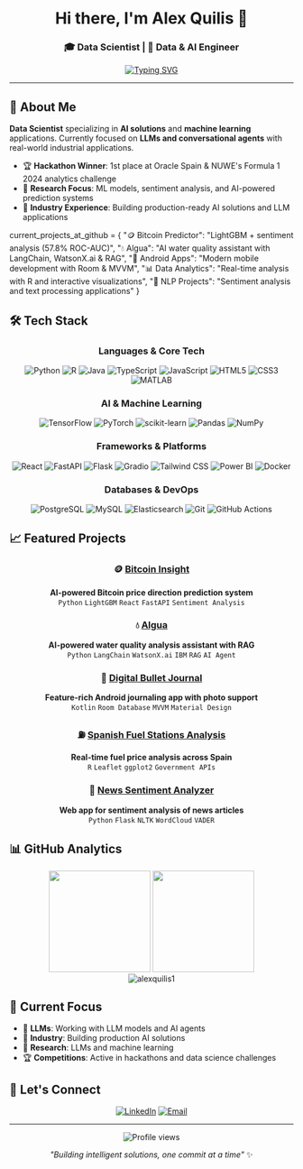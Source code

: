<div align="center">
  
# Hi there, I'm Alex Quilis 👋

### 🎓 Data Scientist | 🤖 Data & AI Engineer

[![Typing SVG](https://readme-typing-svg.herokuapp.com?font=Fira+Code&pause=1000&color=2196F3&center=true&vCenter=true&width=435&lines=Building+AI+solutions;Data+science+enthusiast;Always+learning+new+tech)](https://git.io/typing-svg)

</div>

---

## 🚀 About Me

**Data Scientist** specializing in **AI solutions** and **machine learning** applications. Currently focused on **LLMs and conversational agents** with real-world industrial applications.

- 🏆 **Hackathon Winner**: 1st place at Oracle Spain & NUWE's Formula 1 2024 analytics challenge
- 🔬 **Research Focus**: ML models, sentiment analysis, and AI-powered prediction systems  
- 💼 **Industry Experience**: Building production-ready AI solutions and LLM applications

current_projects_at_github = {
    "🪙 Bitcoin Predictor": "LightGBM + sentiment analysis (57.8% ROC-AUC)",
    "💧 Algua": "AI water quality assistant with LangChain, WatsonX.ai & RAG",
    "📱 Android Apps": "Modern mobile development with Room & MVVM",
    "📊 Data Analytics": "Real-time analysis with R and interactive visualizations",
    "📰 NLP Projects": "Sentiment analysis and text processing applications"
}

## 🛠️ Tech Stack

<div align="center">

### Languages & Core Tech
![Python](https://img.shields.io/badge/Python-3776AB?style=for-the-badge&logo=python&logoColor=white)
![R](https://img.shields.io/badge/R-276DC3?style=for-the-badge&logo=r&logoColor=white)
![Java](https://img.shields.io/badge/Java-ED8B00?style=for-the-badge&logo=java&logoColor=white)
![TypeScript](https://img.shields.io/badge/TypeScript-3178C6?style=for-the-badge&logo=typescript&logoColor=white)
![JavaScript](https://img.shields.io/badge/JavaScript-F7DF1E?style=for-the-badge&logo=javascript&logoColor=black)
![HTML5](https://img.shields.io/badge/HTML5-E34F26?style=for-the-badge&logo=html5&logoColor=white)
![CSS3](https://img.shields.io/badge/CSS3-1572B6?style=for-the-badge&logo=css3&logoColor=white)
![MATLAB](https://img.shields.io/badge/MATLAB-0076A8?style=for-the-badge&logo=mathworks&logoColor=white)

### AI & Machine Learning
![TensorFlow](https://img.shields.io/badge/TensorFlow-FF6F00?style=for-the-badge&logo=tensorflow&logoColor=white)
![PyTorch](https://img.shields.io/badge/PyTorch-EE4C2C?style=for-the-badge&logo=pytorch&logoColor=white)
![scikit-learn](https://img.shields.io/badge/scikit--learn-F7931E?style=for-the-badge&logo=scikit-learn&logoColor=white)
![Pandas](https://img.shields.io/badge/Pandas-150458?style=for-the-badge&logo=pandas&logoColor=white)
![NumPy](https://img.shields.io/badge/NumPy-013243?style=for-the-badge&logo=numpy&logoColor=white)

### Frameworks & Platforms
![React](https://img.shields.io/badge/React-61DAFB?style=for-the-badge&logo=react&logoColor=black)
![FastAPI](https://img.shields.io/badge/FastAPI-009688?style=for-the-badge&logo=fastapi&logoColor=white)
![Flask](https://img.shields.io/badge/Flask-000000?style=for-the-badge&logo=flask&logoColor=white)
![Gradio](https://img.shields.io/badge/Gradio-FF7C00?style=for-the-badge&logo=gradio&logoColor=white)
![Tailwind CSS](https://img.shields.io/badge/Tailwind_CSS-38B2AC?style=for-the-badge&logo=tailwind-css&logoColor=white)
![Power BI](https://img.shields.io/badge/Power_BI-F2C811?style=for-the-badge&logo=powerbi&logoColor=black)
![Docker](https://img.shields.io/badge/Docker-2496ED?style=for-the-badge&logo=docker&logoColor=white)

### Databases & DevOps
![PostgreSQL](https://img.shields.io/badge/PostgreSQL-316192?style=for-the-badge&logo=postgresql&logoColor=white)
![MySQL](https://img.shields.io/badge/MySQL-4479A1?style=for-the-badge&logo=mysql&logoColor=white)
![Elasticsearch](https://img.shields.io/badge/Elasticsearch-005571?style=for-the-badge&logo=elasticsearch&logoColor=white)
![Git](https://img.shields.io/badge/Git-F05032?style=for-the-badge&logo=git&logoColor=white)
![GitHub Actions](https://img.shields.io/badge/GitHub_Actions-2088FF?style=for-the-badge&logo=github-actions&logoColor=white)

</div>

## 📈 Featured Projects

<div align="center">

### 🪙 [Bitcoin Insight](https://github.com/alexquilis1/bitcoininsight)
**AI-powered Bitcoin price direction prediction system**  
`Python` `LightGBM` `React` `FastAPI` `Sentiment Analysis`

### 💧 [Algua](https://github.com/alexquilis1/algua)
**AI-powered water quality analysis assistant with RAG**  
`Python` `LangChain` `WatsonX.ai` `IBM` `RAG` `AI Agent`

### 📱 [Digital Bullet Journal](https://github.com/alexquilis1/bullet-journal-android)
**Feature-rich Android journaling app with photo support**  
`Kotlin` `Room Database` `MVVM` `Material Design`

### ⛽ [Spanish Fuel Stations Analysis](https://github.com/alexquilis1/spanish-fuel-stations-analysis)
**Real-time fuel price analysis across Spain**  
`R` `Leaflet` `ggplot2` `Government APIs`

### 📰 [News Sentiment Analyzer](https://github.com/alexquilis1/news-sentiment-analyzer)
**Web app for sentiment analysis of news articles**  
`Python` `Flask` `NLTK` `WordCloud` `VADER`

</div>

## 📊 GitHub Analytics

<div align="center">
  <img height="180em" src="https://github-readme-stats.vercel.app/api?username=alexquilis1&show_icons=true&theme=tokyonight&include_all_commits=true&count_private=true"/>
  <img height="180em" src="https://github-readme-stats.vercel.app/api/top-langs/?username=alexquilis1&layout=compact&langs_count=8&theme=tokyonight"/>
</div>

<div align="center">
  <img src="https://github-readme-streak-stats.herokuapp.com/?user=alexquilis1&theme=tokyonight" alt="alexquilis1" />
</div>

## 🎯 Current Focus

- 🤖 **LLMs**: Working with LLM models and AI agents
- 💼 **Industry**: Building production AI solutions
- 🔬 **Research**: LLMs and machine learning
- 🏆 **Competitions**: Active in hackathons and data science challenges

## 🤝 Let's Connect

<div align="center">

[![LinkedIn](https://img.shields.io/badge/LinkedIn-0077B5?style=for-the-badge&logo=linkedin&logoColor=white)](https://www.linkedin.com/in/alex-quilis-vila/)
[![Email](https://img.shields.io/badge/Email-D14836?style=for-the-badge&logo=gmail&logoColor=white)](mailto:alexquilis1@gmail.com)

</div>

---

<div align="center">
  <img src="https://komarev.com/ghpvc/?username=alexquilis1&color=blue&style=flat-square&label=Profile+Views" alt="Profile views" />
</div>

<div align="center">
  
*"Building intelligent solutions, one commit at a time"* ✨

</div>
